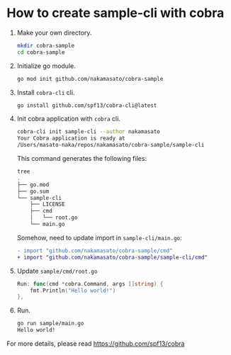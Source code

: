 # How to create sample-cli with cobra

1. Make your own directory.
    ```bash
    mkdir cobra-sample
    cd cobra-sample
    ```
1. Initialize go module.
    ```bash
    go mod init github.com/nakamasato/cobra-sample
    ```
1. Install `cobra-cli` cli.
    ```bash
    go install github.com/spf13/cobra-cli@latest
    ```
1. Init cobra application with `cobra` cli.
    ```bash
    cobra-cli init sample-cli --author nakamasato
    Your Cobra application is ready at
    /Users/masato-naka/repos/nakamasato/cobra-sample/sample-cli
    ```

    This command generates the following files:
    ```bash
    tree
    .
    ├── go.mod
    ├── go.sum
    └── sample-cli
        ├── LICENSE
        ├── cmd
        │   └── root.go
        └── main.go
    ```

    Somehow, need to update import in `sample-cli/main.go`:

    ```diff
    - import "github.com/nakamasato/cobra-sample/cmd"
    + import "github.com/nakamasato/cobra-sample/sample-cli/cmd"
    ```

1. Update `sample/cmd/root.go`
    ```go
    Run: func(cmd *cobra.Command, args []string) {
		fmt.Println("Hello world!")
	},
    ```

1. Run.
    ```bash
    go run sample/main.go
    Hello world!
    ```

For more details, please read https://github.com/spf13/cobra
